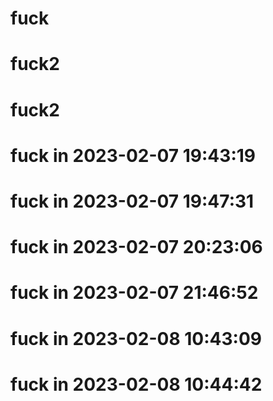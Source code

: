 # fuck
# fuck2 
# fuck2 
# fuck in 2023-02-07 19:43:19
# fuck in 2023-02-07 19:47:31
# fuck in 2023-02-07 20:23:06
# fuck in 2023-02-07 21:46:52
# fuck in 2023-02-08 10:43:09
# fuck in 2023-02-08 10:44:42
